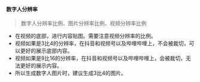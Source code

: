 #### 数字人分辨率
> 数字人分辨率比例、图片分辨率比例、视频分辨率比例
* 在视频的底部，进行内容贴图。需要注意视频分辨率的比例。
* 视频如果是3比4的分辨率，在抖音和视频号以及哔哩哔哩上，不会被裁切，可以更好的展示底部内容。
* 视频如果是9比16的分辨率，在抖音和视频号以及哔哩哔哩上，会被裁切，无法更好的展示内容。
* 所以生成数字人图片时，建议生成3比4的图片。
